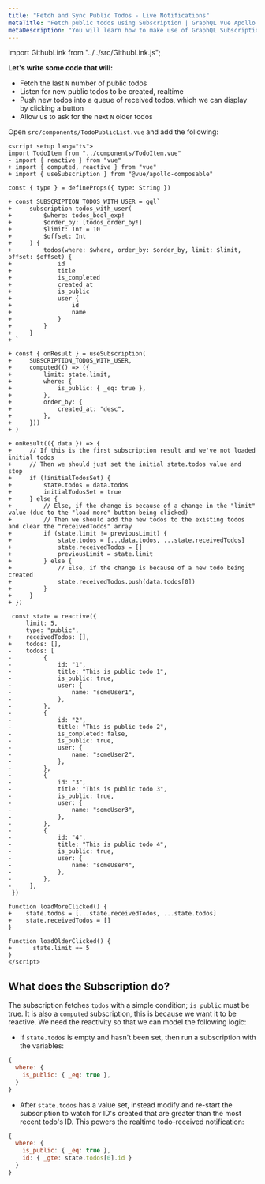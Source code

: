 ```yaml
---
title: "Fetch and Sync Public Todos - Live Notifications"
metaTitle: "Fetch public todos using Subscription | GraphQL Vue Apollo Tutorial"
metaDescription: "You will learn how to make use of GraphQL Subscriptions to get notified whenever a new todo comes in Vue app"
---
```


import GithubLink from "../../src/GithubLink.js";

**Let's write some code that will:**
- Fetch the last `N` number of public todos
- Listen for new public todos to be created, realtime
- Push new todos into a queue of received todos, which we can display by clicking a button
- Allow us to ask for the next `N` older todos

Open `src/components/TodoPublicList.vue` and add the following:

<GithubLink link="https://github.com/hasura/learn-graphql/blob/master/tutorials/frontend/vue3-apollo/app-final/src/components/TodoPublicList.vue" text="src/components/TodoPublicList.vue" />

```vue
<script setup lang="ts">
import TodoItem from "../components/TodoItem.vue"
- import { reactive } from "vue"
+ import { computed, reactive } from "vue"
+ import { useSubscription } from "@vue/apollo-composable"

const { type } = defineProps({ type: String })

+ const SUBSCRIPTION_TODOS_WITH_USER = gql`
+     subscription todos_with_user(
+         $where: todos_bool_exp!
+         $order_by: [todos_order_by!]
+         $limit: Int = 10
+         $offset: Int
+     ) {
+         todos(where: $where, order_by: $order_by, limit: $limit, offset: $offset) {
+             id
+             title
+             is_completed
+             created_at
+             is_public
+             user {
+                 id
+                 name
+             }
+         }
+     }
+ `

+ const { onResult } = useSubscription(
+     SUBSCRIPTION_TODOS_WITH_USER,
+     computed(() => ({
+         limit: state.limit,
+         where: {
+             is_public: { _eq: true },
+         },
+         order_by: {
+             created_at: "desc",
+         },
+     }))
+ )

+ onResult(({ data }) => {
+     // If this is the first subscription result and we've not loaded initial todos
+     // Then we should just set the initial state.todos value and stop
+     if (!initialTodosSet) {
+         state.todos = data.todos
+         initialTodosSet = true
+     } else {
+         // Else, if the change is because of a change in the "limit" value (due to the "load more" button being clicked)
+         // Then we should add the new todos to the existing todos and clear the "receivedTodos" array
+         if (state.limit != previousLimit) {
+             state.todos = [...data.todos, ...state.receivedTodos]
+             state.receivedTodos = []
+             previousLimit = state.limit
+         } else {
+             // Else, if the change is because of a new todo being created
+             state.receivedTodos.push(data.todos[0])
+         }
+     }
+ })

 const state = reactive({
     limit: 5,
     type: "public",
+    receivedTodos: [],
+    todos: [],
-    todos: [
-         {
-             id: "1",
-             title: "This is public todo 1",
-             is_public: true,
-             user: {
-                 name: "someUser1",
-             },
-         },
-         {
-             id: "2",
-             title: "This is public todo 2",
-             is_completed: false,
-             is_public: true,
-             user: {
-                 name: "someUser2",
-             },
-         },
-         {
-             id: "3",
-             title: "This is public todo 3",
-             is_public: true,
-             user: {
-                 name: "someUser3",
-             },
-         },
-         {
-             id: "4",
-             title: "This is public todo 4",
-             is_public: true,
-             user: {
-                 name: "someUser4",
-             },
-         },
-     ],
 })

function loadMoreClicked() {
+    state.todos = [...state.receivedTodos, ...state.todos]
+    state.receivedTodos = []  
}

function loadOlderClicked() {
+      state.limit += 5
}
</script>
```

What does the Subscription do?
------------------------------

The subscription fetches `todos` with a simple condition; `is_public` must be true. It is also a `computed` subscription, this is because we want it to be reactive. We need the reactivity so that we can model the following logic:

- If `state.todos` is empty and hasn't been set, then run a subscription with the variables:
```js
{
  where: {
    is_public: { _eq: true },
  }
}
```

- After `state.todos` has a value set, instead modify and re-start the subscription to watch for ID's created that are greater than the most recent todo's ID. This powers the realtime todo-received notification:
```js
{
  where: {
    is_public: { _eq: true },
    id: { _gte: state.todos[0].id } 
  }
}
```

